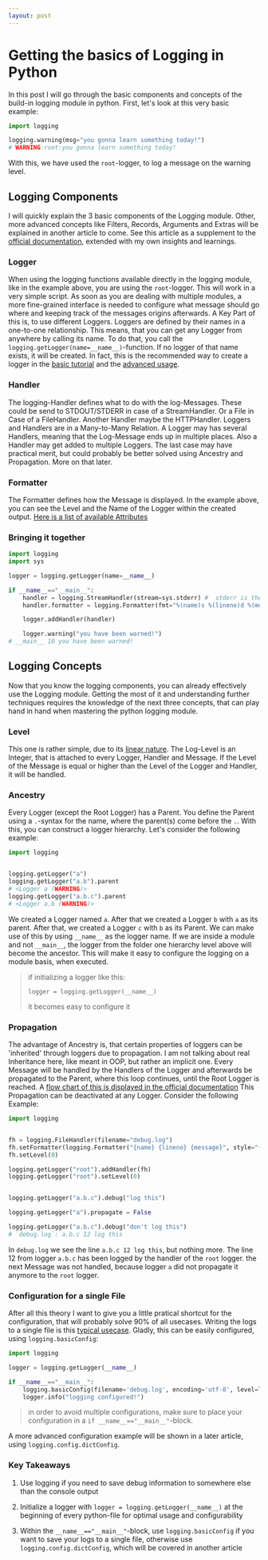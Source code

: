 ```yaml
---
layout: post
---
```

# Getting the basics of Logging in Python

In this post I will go through the basic components and concepts of the build-in logging module in python. First, let's look at this very basic example:

```python
import logging

logging.warning(msg="you gonna learn something today!")
# WARNING:root:you gonna learn something today!
```

With this, we have used the `root`-logger, to log a message on the warning level.

## Logging Components

I will quickly explain the 3 basic components of the Logging module. Other, more advanced concepts like Filters, Records, Arguments and Extras will be explained in another article to come.
See this article as a supplement to the [official documentation](https://docs.python.org/3/library/logging.html), extended with my own insights and learnings.

### Logger

When using the logging functions available directly in the logging module, like in the example above, you are using the `root`-logger.
This will work in a very simple script. As soon as you are dealing with multiple modules, a more fine-grained interface is needed to configure what message should go where and keeping track of the messages origins afterwards. A Key Part of this is, to use different Loggers. Loggers are defined by their names in a one-to-one relationship. This means, that you can get any Logger from anywhere by calling its name. To do that, you call the `logging.getLogger(name=__name__)`-function. If no logger of that name exists, it will be created. In fact, this is the recommended way to create a logger in the [basic tutorial](https://docs.python.org/3/library/logging.html#logger-objects) and the [advanced usage](https://docs.python.org/3/howto/logging.html#advanced-logging-tutorial).

### Handler

The logging-Handler defines what to do with the log-Messages. These could be send to STDOUT/STDERR in case of a StreamHandler. Or a File in Case of a FileHandler. Another Handler maybe the HTTPHandler. Loggers and Handlers are in a Many-to-Many Relation. A Logger may has several Handlers, meaning that the Log-Message ends up in multiple places. Also a Handler may get added to multiple Loggers. The last case may have practical merit, but could probably be better solved using Ancestry and Propagation. More on that later.

### Formatter

The Formatter defines how the Message is displayed. In the example above, you can see the Level and the Name of the Logger within the created output.
[Here is a list of available Attributes](https://docs.python.org/3/library/logging.html#logrecord-attributes)


### Bringing it together

```python
import logging
import sys

logger = logging.getLogger(name=__name__)

if __name__=="__main__":
    handler = logging.StreamHandler(stream=sys.stderr) #  stderr is the default
    handler.formatter = logging.Formatter(fmt="%(name)s %(lineno)d %(message)s")

    logger.addHandler(handler)

    logger.warning("you have been warned!")
# __main__ 10 you have been warned!
```

## Logging Concepts

Now that you know the logging components, you can already effectively use the Logging module. Getting the most of it and understanding further techniques requires the knowledge of the next three concepts, that can play hand in hand when mastering the python logging module.

### Level

This one is rather simple, due to its [linear nature](https://docs.python.org/3/library/logging.html#logging-levels). The Log-Level is an Integer, that is attached to every Logger, Handler and Message. If the Level of the Message is equal or higher than the Level of the Logger and Handler, it will be handled. 

### Ancestry

Every Logger (except the Root Logger) has a Parent. You define the Parent using a `.`-syntax for the name, where the parent(s) come before the `.`. With this, you can construct a logger hierarchy. Let's consider the following example:

```python
import logging


logging.getLogger("a")
logging.getLogger("a.b").parent
# <Logger a (WARNING)>
logging.getLogger("a.b.c").parent
# <Logger a.b (WARNING)>
```

We created a Logger named `a`. After that we created a Logger `b` with `a` as its parent. After that, we created a Logger `c` with `b` as its Parent. We can make use of this by using `__name__` as the logger name. If we are inside a module and not `__main__`, the logger from the folder one hierarchy level above will become the ancestor. This will make it easy to configure the logging on a module basis, when executed.

> if initializing a logger like this:
>
> `logger = logging.getLogger(__name__)` 
> 
> it becomes easy to configure it

### Propagation

The advantage of Ancestry is, that certain properties of loggers can be 'inherited' through loggers due to propagation. I am not talking about real Inheritance here, like meant in OOP, but rather an implicit one. Every Message will be handled by the Handlers of the Logger and afterwards be propagated to the Parent, where this loop continues, until the Root Logger is reached. A [flow chart of this is displayed in the official documentation](https://docs.python.org/3/howto/logging.html#logging-flow) This Propagation can be deactivated at any Logger. Consider the following Example:

```python
import logging


fh = logging.FileHandler(filename="debug.log")
fh.setFormatter(logging.Formatter("{name} {lineno} {message}", style="{"))
fh.setLevel(0)

logging.getLogger("root").addHandler(fh)
logging.getLogger("root").setLevel(0)


logging.getLogger("a.b.c").debug("log this")

logging.getLogger("a").propagate = False

logging.getLogger("a.b.c").debug("don't log this")
# `debug.log`: a.b.c 12 log this
```

In `debug.log` we see the line `a.b.c 12 log this`, but nothing more. The line 12 from logger `a.b.c` has been logged by the handler of the `root` logger. the next Message was not handled, because logger `a` did not propagate it anymore to the `root` logger.

### Configuration for a single File

After all this theory I want to give you a little pratical shortcut for the configuration, that will probably solve 90% of all usecases. Writing the logs to a single file is this [typical usecase](https://docs.python.org/3/howto/logging.html#logging-to-a-file). Gladly, this can be easily configured, using `logging.basicConfig`:

```python
import logging

logger = logging.getLogger(__name__)

if __name__=="__main__":
    logging.basicConfig(filename='debug.log', encoding='utf-8', level=logging.DEBUG)
    logger.info("logging configured!")
```

> in order to avoid multiple configurations, make sure to place your configuration in a `if __name__=="__main__"`-block.

A more advanced configuration example will be shown in a later article, using `logging.config.dictConfig`. 

### Key Takeaways

1. Use logging if you need to save debug information to somewhere else than the console output

2. Initialize a logger with `logger = logging.getLogger(__name__)` at the beginning of every python-file for optimal usage and configurability

3. Within the `__name__=="__main__"`-block, use `logging.basicConfig` if you want to save your logs to a single file, otherwise use `logging.config.dictConfig`, which will be covered in another article